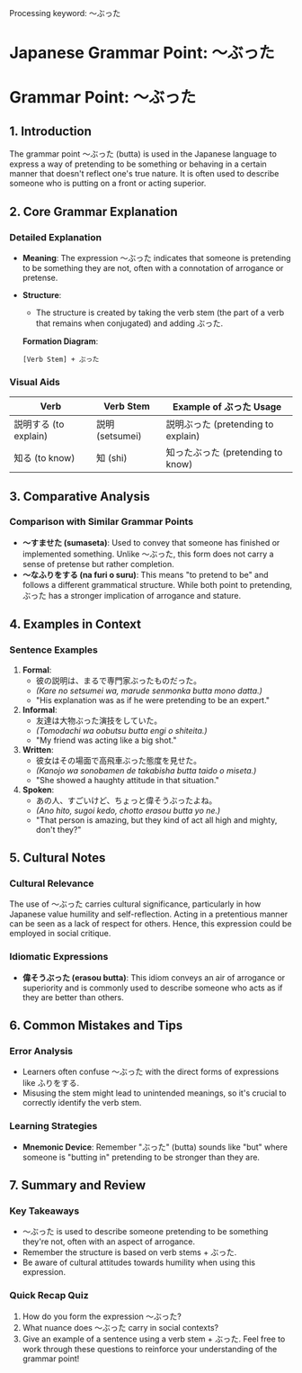 Processing keyword: ～ぶった
# Japanese Grammar Point: ～ぶった
# Grammar Point: ～ぶった
## 1. Introduction
The grammar point ～ぶった (butta) is used in the Japanese language to express a way of pretending to be something or behaving in a certain manner that doesn't reflect one's true nature. It is often used to describe someone who is putting on a front or acting superior.
## 2. Core Grammar Explanation
### Detailed Explanation
- **Meaning**: The expression ～ぶった indicates that someone is pretending to be something they are not, often with a connotation of arrogance or pretense.
- **Structure**: 
  - The structure is created by taking the verb stem (the part of a verb that remains when conjugated) and adding ぶった.
  
  **Formation Diagram**:
  ```
  [Verb Stem] + ぶった
  ```
### Visual Aids
| Verb           | Verb Stem   | Example of ぶった Usage              |
|----------------|-------------|--------------------------------------|
| 説明する (to explain) | 説明 (setsumei)   | 説明ぶった (pretending to explain)  |
| 知る (to know)       | 知 (shi)          | 知ったぶった (pretending to know)  |
## 3. Comparative Analysis
### Comparison with Similar Grammar Points
- **～すませた (sumaseta)**: Used to convey that someone has finished or implemented something. Unlike ～ぶった, this form does not carry a sense of pretense but rather completion.
- **～なふりをする (na furi o suru)**: This means "to pretend to be" and follows a different grammatical structure. While both point to pretending, ぶった has a stronger implication of arrogance and stature.
## 4. Examples in Context
### Sentence Examples
1. **Formal**: 
   - 彼の説明は、まるで専門家ぶったものだった。
   - *(Kare no setsumei wa, marude senmonka butta mono datta.)*
   - "His explanation was as if he were pretending to be an expert."
2. **Informal**: 
   - 友達は大物ぶった演技をしていた。
   - *(Tomodachi wa oobutsu butta engi o shiteita.)*
   - "My friend was acting like a big shot."
3. **Written**:
   - 彼女はその場面で高飛車ぶった態度を見せた。
   - *(Kanojo wa sonobamen de takabisha butta taido o miseta.)*
   - "She showed a haughty attitude in that situation."
4. **Spoken**:
   - あの人、すごいけど、ちょっと偉そうぶったよね。
   - *(Ano hito, sugoi kedo, chotto erasou butta yo ne.)*
   - "That person is amazing, but they kind of act all high and mighty, don't they?"
## 5. Cultural Notes
### Cultural Relevance
The use of ～ぶった carries cultural significance, particularly in how Japanese value humility and self-reflection. Acting in a pretentious manner can be seen as a lack of respect for others. Hence, this expression could be employed in social critique.
### Idiomatic Expressions
- **偉そうぶった (erasou butta)**: This idiom conveys an air of arrogance or superiority and is commonly used to describe someone who acts as if they are better than others.
## 6. Common Mistakes and Tips
### Error Analysis
- Learners often confuse ～ぶった with the direct forms of expressions like ふりをする.
- Misusing the stem might lead to unintended meanings, so it's crucial to correctly identify the verb stem.
### Learning Strategies
- **Mnemonic Device**: Remember "ぶった" (butta) sounds like "but" where someone is "butting in" pretending to be stronger than they are.
   
## 7. Summary and Review
### Key Takeaways
- ～ぶった is used to describe someone pretending to be something they're not, often with an aspect of arrogance.
- Remember the structure is based on verb stems + ぶった.
- Be aware of cultural attitudes towards humility when using this expression.
### Quick Recap Quiz
1. How do you form the expression ～ぶった?
2. What nuance does ～ぶった carry in social contexts?
3. Give an example of a sentence using a verb stem + ぶった.
Feel free to work through these questions to reinforce your understanding of the grammar point!
